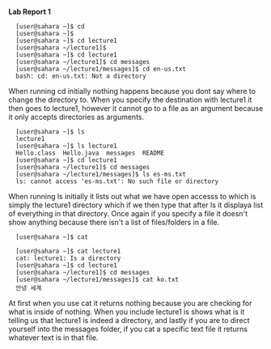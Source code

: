 **Lab Report 1**
```
  [user@sahara ~]$ cd
  [user@sahara ~]$
  [user@sahara ~]$ cd lecture1 
  [user@sahara ~/lecture1]$ 
  [user@sahara ~]$ cd lecture1
  [user@sahara ~/lecture1]$ cd messages
  [user@sahara ~/lecture1/messages]$ cd en-us.txt
  bash: cd: en-us.txt: Not a directory
```
  When running cd initially nothing happens because you dont say where to change the directory to. When you specify the destination with lecture1 it then goes to lecture1, however it cannot go to a file as an argument because it only accepts directories as arguments.
```
  [user@sahara ~]$ ls
  lecture1
  [user@sahara ~]$ ls lecture1
  Hello.class  Hello.java  messages  README
  [user@sahara ~]$ cd lecture1
  [user@sahara ~/lecture1]$ cd messages
  [user@sahara ~/lecture1/messages]$ ls es-ms.txt
  ls: cannot access 'es-ms.txt': No such file or directory
```
  When running ls initially it lists out what we have open accesss to which is simply the lecture1 directory which if we then type that after ls it displaya list of everything in that directory. Once again if you specify a file it doesn't show anything because there isn't a list of files/folders in a file.
```
  [user@sahara ~]$ cat

  [user@sahara ~]$ cat lecture1
  cat: lecture1: Is a directory
  [user@sahara ~]$ cd lecture1
  [user@sahara ~/lecture1]$ cd messages
  [user@sahara ~/lecture1/messages]$ cat ko.txt
  안녕 세계
```
  At first when you use cat it returns nothing because you are checking for what is inside of nothing. When you include lecture1 is shows what is it telling us that lecture1 is indeed a directory, and lastly if you are to direct yourself into the messages folder, if you cat a specific text file it returns whatever text is in that file.
